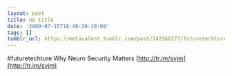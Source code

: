 ```yaml
---
layout: post
title: no title
date: '2009-07-15T18:40:20-10:00'
tags: []
tumblr_url: https://metavalent.tumblr.com/post/142568177/futuretechture-why-neuro-security-matters
---
```

#futuretechture Why Neuro Security Matters [http://tr.im/svjm](http://tr.im/svjm)

